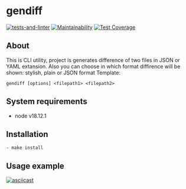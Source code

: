 # gendiff
[![tests-and-linter](https://github.com/Bobronaud/frontend-project-46/actions/workflows/tests-and-linter.yml/badge.svg)](https://github.com/Bobronaud/frontend-project-46/actions/workflows/tests-and-linter.yml)
[![Maintainability](https://api.codeclimate.com/v1/badges/c070aea8963d28ad8455/maintainability)](https://codeclimate.com/github/Bobronaud/frontend-project-46/maintainability)
[![Test Coverage](https://api.codeclimate.com/v1/badges/c070aea8963d28ad8455/test_coverage)](https://codeclimate.com/github/Bobronaud/frontend-project-46/test_coverage)
## About
This is CLI utility, project is generates difference of two files in JSON or YAML extansion. Also you can choose in which format diffirence will be shown: stylish, plain or JSON format
Template:
```
gendiff [options] <filepath1> <filepath2>
```

## System requirements
- node v18.12.1

## Installation
```
- make install
```

## Usage example
[![asciicast](https://asciinema.org/a/569731.svg)](https://asciinema.org/a/569731)
